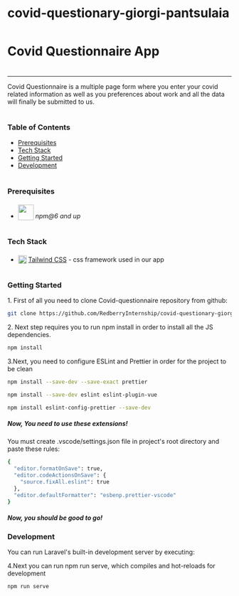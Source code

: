 # covid-questionary-giorgi-pantsulaia

<div style="display:flex; align-items: center">
  <h1 style="position:relative; top: -6px" >Covid Questionnaire App</h1>
</div>

---

Covid Questionnaire is a multiple page form where you enter your covid related information as well as you preferences about work and all the data will finally be submitted to us.

#

### Table of Contents

- [Prerequisites](#prerequisites)
- [Tech Stack](#tech-stack)
- [Getting Started](#getting-started)
- [Development](#development)

#

### Prerequisites

- <img src="https://upload.wikimedia.org/wikipedia/commons/thumb/d/db/Npm-logo.svg/2560px-Npm-logo.svg.png" width="35" style="position: relative; top: 4px" /> _npm@6 and up_

#

### Tech Stack

- <img src="https://cdn.worldvectorlogo.com/logos/tailwind-css-1-2.svg" height="19" style="position: relative; top: 4px" /> [Tailwind CSS](https://tailwindcss.com/docs/installation) - css framework used in our app

#

### Getting Started

1\. First of all you need to clone Covid-questionnaire repository from github:

```sh
git clone https://github.com/RedberryInternship/covid-questionary-giorgi-pantsulaia.git
```

2\. Next step requires you to run npm install in order to install all the JS dependencies.

```sh
npm install
```

3\.Next, you need to configure ESLint and Prettier in order for the project to be clean

```sh
npm install --save-dev --save-exact prettier
```

```sh
npm install --save-dev eslint eslint-plugin-vue
```

```sh
npm install eslint-config-prettier --save-dev
```

##### Now, You need to use these extensions!

You must create .vscode/settings.json file in project's root directory and paste these rules:

```sh
{
  "editor.formatOnSave": true,
  "editor.codeActionsOnSave": {
    "source.fixAll.eslint": true
  },
  "editor.defaultFormatter": "esbenp.prettier-vscode"
}
```

##### Now, you should be good to go!

### Development

You can run Laravel's built-in development server by executing:

4\.Next you can run npm run serve, which compiles and hot-reloads for development

```sh
npm run serve
```
